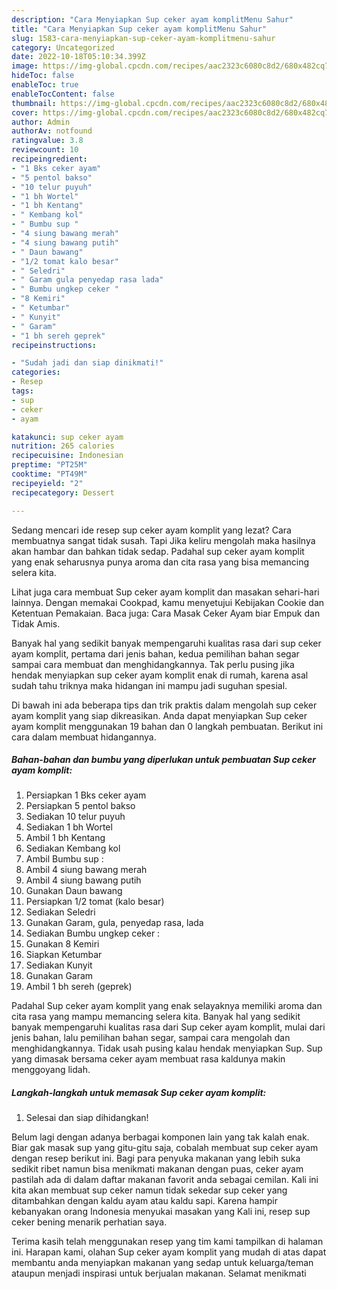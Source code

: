 ```yaml
---
description: "Cara Menyiapkan Sup ceker ayam komplitMenu Sahur"
title: "Cara Menyiapkan Sup ceker ayam komplitMenu Sahur"
slug: 1583-cara-menyiapkan-sup-ceker-ayam-komplitmenu-sahur
category: Uncategorized
date: 2022-10-18T05:10:34.399Z
image: https://img-global.cpcdn.com/recipes/aac2323c6080c8d2/680x482cq70/sup-ceker-ayam-komplit-foto-resep-utama.jpg
hideToc: false
enableToc: true
enableTocContent: false
thumbnail: https://img-global.cpcdn.com/recipes/aac2323c6080c8d2/680x482cq70/sup-ceker-ayam-komplit-foto-resep-utama.jpg
cover: https://img-global.cpcdn.com/recipes/aac2323c6080c8d2/680x482cq70/sup-ceker-ayam-komplit-foto-resep-utama.jpg
author: Admin
authorAv: notfound
ratingvalue: 3.8
reviewcount: 10
recipeingredient:
- "1 Bks ceker ayam"
- "5 pentol bakso"
- "10 telur puyuh"
- "1 bh Wortel"
- "1 bh Kentang"
- " Kembang kol"
- " Bumbu sup "
- "4 siung bawang merah"
- "4 siung bawang putih"
- " Daun bawang"
- "1/2 tomat kalo besar"
- " Seledri"
- " Garam gula penyedap rasa lada"
- " Bumbu ungkep ceker "
- "8 Kemiri"
- " Ketumbar"
- " Kunyit"
- " Garam"
- "1 bh sereh geprek"
recipeinstructions:

- "Sudah jadi dan siap dinikmati!"
categories:
- Resep
tags:
- sup
- ceker
- ayam

katakunci: sup ceker ayam 
nutrition: 265 calories
recipecuisine: Indonesian
preptime: "PT25M"
cooktime: "PT49M"
recipeyield: "2"
recipecategory: Dessert

---
```



Sedang mencari ide resep sup ceker ayam komplit yang lezat? Cara membuatnya sangat tidak susah. Tapi Jika keliru mengolah maka hasilnya akan hambar dan bahkan tidak sedap. Padahal sup ceker ayam komplit yang enak seharusnya punya aroma dan cita rasa yang bisa memancing selera kita.


Lihat juga cara membuat Sup ceker ayam komplit dan masakan sehari-hari lainnya. Dengan memakai Cookpad, kamu menyetujui Kebijakan Cookie dan Ketentuan Pemakaian. Baca juga: Cara Masak Ceker Ayam biar Empuk dan Tidak Amis.

Banyak hal yang sedikit banyak mempengaruhi kualitas rasa dari sup ceker ayam komplit, pertama dari jenis bahan, kedua pemilihan bahan segar sampai cara membuat dan menghidangkannya. Tak perlu pusing jika hendak menyiapkan sup ceker ayam komplit enak di rumah, karena asal sudah tahu triknya maka hidangan ini mampu jadi suguhan spesial.


Di bawah ini ada beberapa tips dan trik praktis dalam mengolah sup ceker ayam komplit yang siap dikreasikan. Anda dapat menyiapkan Sup ceker ayam komplit menggunakan 19 bahan dan 0 langkah pembuatan. Berikut ini cara dalam membuat hidangannya.

<!--inarticleads1-->

##### Bahan-bahan dan bumbu yang diperlukan untuk pembuatan Sup ceker ayam komplit:

1. Persiapkan 1 Bks ceker ayam
1. Persiapkan 5 pentol bakso
1. Sediakan 10 telur puyuh
1. Sediakan 1 bh Wortel
1. Ambil 1 bh Kentang
1. Sediakan  Kembang kol
1. Ambil  Bumbu sup :
1. Ambil 4 siung bawang merah
1. Ambil 4 siung bawang putih
1. Gunakan  Daun bawang
1. Persiapkan 1/2 tomat (kalo besar)
1. Sediakan  Seledri
1. Gunakan  Garam, gula, penyedap rasa, lada
1. Sediakan  Bumbu ungkep ceker :
1. Gunakan 8 Kemiri
1. Siapkan  Ketumbar
1. Sediakan  Kunyit
1. Gunakan  Garam
1. Ambil 1 bh sereh (geprek)


Padahal Sup ceker ayam komplit yang enak selayaknya memiliki aroma dan cita rasa yang mampu memancing selera kita. Banyak hal yang sedikit banyak mempengaruhi kualitas rasa dari Sup ceker ayam komplit, mulai dari jenis bahan, lalu pemilihan bahan segar, sampai cara mengolah dan menghidangkannya. Tidak usah pusing kalau hendak menyiapkan Sup. Sup yang dimasak bersama ceker ayam membuat rasa kaldunya makin menggoyang lidah. 

<!--inarticleads2-->

##### Langkah-langkah untuk memasak Sup ceker ayam komplit:


1. Selesai dan siap dihidangkan!

Belum lagi dengan adanya berbagai komponen lain yang tak kalah enak. Biar gak masak sup yang gitu-gitu saja, cobalah membuat sup ceker ayam dengan resep berikut ini. Bagi para penyuka makanan yang lebih suka sedikit ribet namun bisa menikmati makanan dengan puas, ceker ayam pastilah ada di dalam daftar makanan favorit anda sebagai cemilan. Kali ini kita akan membuat sup ceker namun tidak sekedar sup ceker yang ditambahkan dengan kaldu ayam atau kaldu sapi. Karena hampir kebanyakan orang Indonesia menyukai masakan yang Kali ini, resep sup ceker bening menarik perhatian saya. 

Terima kasih telah menggunakan resep yang tim kami tampilkan di halaman ini. Harapan kami, olahan Sup ceker ayam komplit yang mudah di atas dapat membantu anda menyiapkan makanan yang sedap untuk keluarga/teman ataupun menjadi inspirasi untuk berjualan makanan. Selamat menikmati
